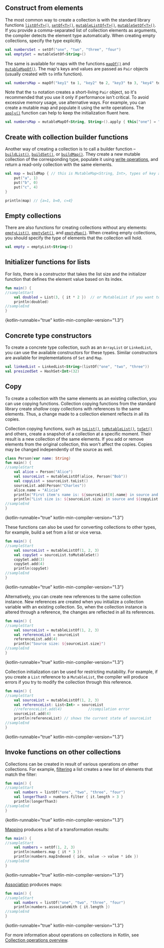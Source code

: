[//]: # (title: Constructing collections)

## Construct from elements

The most common way to create a collection is with the standard library functions [`listOf<T>()`](https://kotlinlang.org/api/latest/jvm/stdlib/kotlin.collections/list-of.html),
[`setOf<T>()`](https://kotlinlang.org/api/latest/jvm/stdlib/kotlin.collections/set-of.html),
[`mutableListOf<T>()`](https://kotlinlang.org/api/latest/jvm/stdlib/kotlin.collections/mutable-list-of.html),
[`mutableSetOf<T>()`](https://kotlinlang.org/api/latest/jvm/stdlib/kotlin.collections/mutable-set-of.html).
If you provide a comma-separated list of collection elements as arguments, the compiler detects the element type
automatically. When creating empty collections, specify the type explicitly.

```kotlin
val numbersSet = setOf("one", "two", "three", "four")
val emptySet = mutableSetOf<String>()
```

The same is available for maps with the functions [`mapOf()`](https://kotlinlang.org/api/latest/jvm/stdlib/kotlin.collections/map-of.html)
and [`mutableMapOf()`](https://kotlinlang.org/api/latest/jvm/stdlib/kotlin.collections/mutable-map-of.html). The map's
keys and values are passed as `Pair` objects (usually created with `to` infix function).

```kotlin
val numbersMap = mapOf("key1" to 1, "key2" to 2, "key3" to 3, "key4" to 1)
```

Note that the `to` notation creates a short-living `Pair` object, so it's recommended that you use it only if performance
isn't critical. To avoid excessive memory usage, use alternative ways. For example, you can create a mutable map and
populate it using the write operations. The [`apply()`](scope-functions.md#apply) function can help to keep the
initialization fluent here.

```kotlin
val numbersMap = mutableMapOf<String, String>().apply { this["one"] = "1"; this["two"] = "2" }
```

## Create with collection builder functions

Another way of creating a collection is to call a builder function –
[`buildList()`](https://kotlinlang.org/api/latest/jvm/stdlib/kotlin.collections/build-list.html), [`buildSet()`](https://kotlinlang.org/api/latest/jvm/stdlib/kotlin.collections/build-set.html),
or [`buildMap()`](https://kotlinlang.org/api/latest/jvm/stdlib/kotlin.collections/build-map.html). They create a new
mutable collection of the corresponding type, populate it using [write operations](collection-write.md),
and return a read-only collection with the same elements.

```kotlin
val map = buildMap { // this is MutableMap<String, Int>, types of key and value are inferred from the 'put' calls below
    put("a", 1)
    put("b", 0)
    put("c", 4)
}

println(map) // {a=1, b=0, c=4}
```

## Empty collections

There are also functions for creating collections without any elements: [`emptyList()`](https://kotlinlang.org/api/latest/jvm/stdlib/kotlin.collections/empty-list.html),
[`emptySet()`](https://kotlinlang.org/api/latest/jvm/stdlib/kotlin.collections/empty-set.html), and
[`emptyMap()`](https://kotlinlang.org/api/latest/jvm/stdlib/kotlin.collections/empty-map.html).
When creating empty collections, you should specify the type of elements that the collection will hold.

```kotlin
val empty = emptyList<String>()
```

## Initializer functions for lists

For lists, there is a constructor that takes the list size and the initializer function that defines the element value
based on its index.

```kotlin
fun main() {
//sampleStart
    val doubled = List(3, { it * 2 })  // or MutableList if you want to change its content later
    println(doubled)
//sampleEnd
}
```
{kotlin-runnable="true" kotlin-min-compiler-version="1.3"}

## Concrete type constructors

To create a concrete type collection, such as an `ArrayList` or `LinkedList`, you can use the available constructors for
these types. Similar constructors are available for implementations of `Set` and `Map`.

```kotlin
val linkedList = LinkedList<String>(listOf("one", "two", "three"))
val presizedSet = HashSet<Int>(32)
```

## Copy

To create a collection with the same elements as an existing collection, you can use copying functions. Collection
copying functions from the standard library create _shallow_ copy collections with references to the same elements.
Thus, a change made to a collection element reflects in all its copies.

Collection copying functions, such as [`toList()`](https://kotlinlang.org/api/latest/jvm/stdlib/kotlin.collections/to-list.html),
[`toMutableList()`](https://kotlinlang.org/api/latest/jvm/stdlib/kotlin.collections/to-mutable-list.html),
[`toSet()`](https://kotlinlang.org/api/latest/jvm/stdlib/kotlin.collections/to-set.html) and others, create a snapshot
of a collection at a specific moment. Their result is a new collection of the same elements.
If you add or remove elements from the original collection, this won't affect the copies. Copies may be changed
independently of the source as well.

```kotlin
class Person(var name: String)
fun main() {
//sampleStart
    val alice = Person("Alice")
    val sourceList = mutableListOf(alice, Person("Bob"))
    val copyList = sourceList.toList()
    sourceList.add(Person("Charles"))
    alice.name = "Alicia"
    println("First item's name is: ${sourceList[0].name} in source and ${copyList[0].name} in copy")
    println("List size is: ${sourceList.size} in source and ${copyList.size} in copy")
//sampleEnd
}
```
{kotlin-runnable="true" kotlin-min-compiler-version="1.3"}

These functions can also be used for converting collections to other types, for example, build a set from a list or vice versa.

```kotlin
fun main() {
//sampleStart
    val sourceList = mutableListOf(1, 2, 3)    
    val copySet = sourceList.toMutableSet()
    copySet.add(3)
    copySet.add(4)    
    println(copySet)
//sampleEnd
}
```
{kotlin-runnable="true" kotlin-min-compiler-version="1.3"}

Alternatively, you can create new references to the same collection instance. New references are created when you initialize a collection variable with an existing collection.
So, when the collection instance is altered through a reference, the changes are reflected in all its references.

```kotlin
fun main() {
//sampleStart
    val sourceList = mutableListOf(1, 2, 3)
    val referenceList = sourceList
    referenceList.add(4)
    println("Source size: ${sourceList.size}")
//sampleEnd
}
```
{kotlin-runnable="true" kotlin-min-compiler-version="1.3"}

Collection initialization can be used for restricting mutability. For example, if you create a `List` reference to a `MutableList`, the compiler will produce errors if you try to modify the collection through this reference.

```kotlin
fun main() {
//sampleStart 
    val sourceList = mutableListOf(1, 2, 3)
    val referenceList: List<Int> = sourceList
    //referenceList.add(4)            //compilation error
    sourceList.add(4)
    println(referenceList) // shows the current state of sourceList
//sampleEnd
}
```
{kotlin-runnable="true" kotlin-min-compiler-version="1.3"}

## Invoke functions on other collections

Collections can be created in result of various operations on other collections. For example, [filtering](collection-filtering.md)
a list creates a new list of elements that match the filter:

```kotlin
fun main() {
//sampleStart 
    val numbers = listOf("one", "two", "three", "four")  
    val longerThan3 = numbers.filter { it.length > 3 }
    println(longerThan3)
//sampleEnd
}
```
{kotlin-runnable="true" kotlin-min-compiler-version="1.3"}

[Mapping](collection-transformations.md#map) produces a list of a transformation results:

```kotlin
fun main() {
//sampleStart 
    val numbers = setOf(1, 2, 3)
    println(numbers.map { it * 3 })
    println(numbers.mapIndexed { idx, value -> value * idx })
//sampleEnd
}
```
{kotlin-runnable="true" kotlin-min-compiler-version="1.3"}

[Association](collection-transformations.md#associate) produces maps:

```kotlin
fun main() {
//sampleStart
    val numbers = listOf("one", "two", "three", "four")
    println(numbers.associateWith { it.length })
//sampleEnd
}
```
{kotlin-runnable="true" kotlin-min-compiler-version="1.3"}

For more information about operations on collections in Kotlin, see [Collection operations overview](collection-operations.md).
